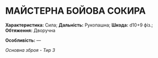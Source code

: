 ﻿# МАЙСТЕРНА БОЙОВА СОКИРА

**Характеристика:** Сила; **Дальність:** Рукопашна; **Шкода:** d10+9 фіз.; **Обтяження:** Дворучна

**Особливість:** —

*Основна зброя - Тир 3*